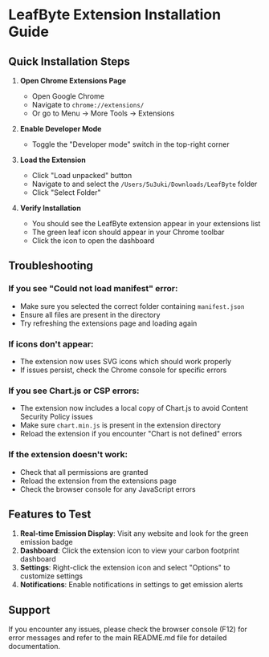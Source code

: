 # LeafByte Extension Installation Guide

## Quick Installation Steps

1. **Open Chrome Extensions Page**
   - Open Google Chrome
   - Navigate to `chrome://extensions/`
   - Or go to Menu → More Tools → Extensions

2. **Enable Developer Mode**
   - Toggle the "Developer mode" switch in the top-right corner

3. **Load the Extension**
   - Click "Load unpacked" button
   - Navigate to and select the `/Users/5u3uki/Downloads/LeafByte` folder
   - Click "Select Folder"

4. **Verify Installation**
   - You should see the LeafByte extension appear in your extensions list
   - The green leaf icon should appear in your Chrome toolbar
   - Click the icon to open the dashboard

## Troubleshooting

### If you see "Could not load manifest" error:
- Make sure you selected the correct folder containing `manifest.json`
- Ensure all files are present in the directory
- Try refreshing the extensions page and loading again

### If icons don't appear:
- The extension now uses SVG icons which should work properly
- If issues persist, check the Chrome console for specific errors

### If you see Chart.js or CSP errors:
- The extension now includes a local copy of Chart.js to avoid Content Security Policy issues
- Make sure `chart.min.js` is present in the extension directory
- Reload the extension if you encounter "Chart is not defined" errors

### If the extension doesn't work:
- Check that all permissions are granted
- Reload the extension from the extensions page
- Check the browser console for any JavaScript errors

## Features to Test

1. **Real-time Emission Display**: Visit any website and look for the green emission badge
2. **Dashboard**: Click the extension icon to view your carbon footprint dashboard
3. **Settings**: Right-click the extension icon and select "Options" to customize settings
4. **Notifications**: Enable notifications in settings to get emission alerts

## Support

If you encounter any issues, please check the browser console (F12) for error messages and refer to the main README.md file for detailed documentation.